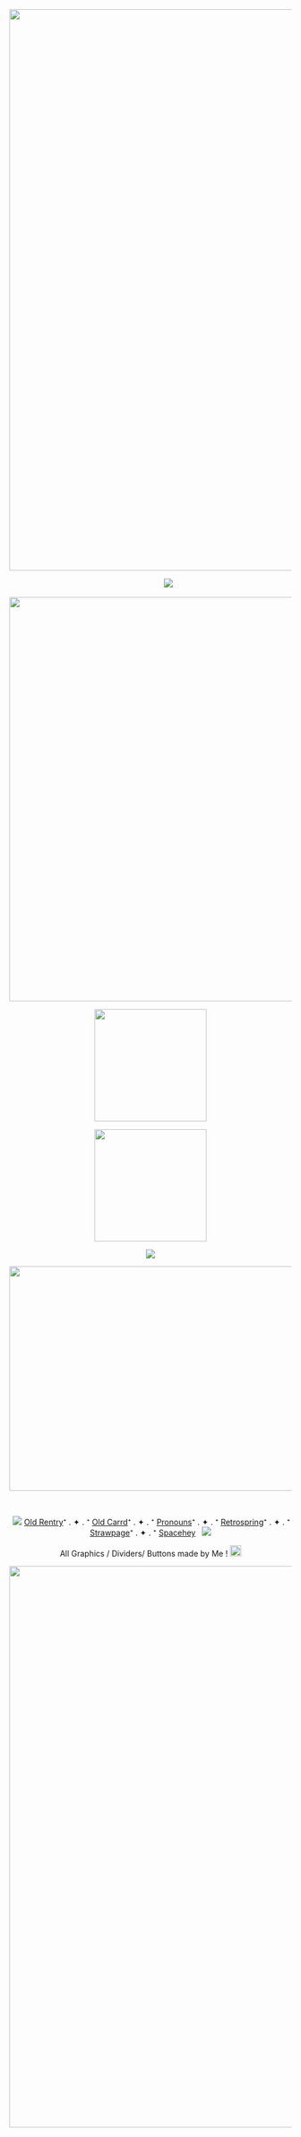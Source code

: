 <div id="header" align="center">
  <img src = "https://64.media.tumblr.com/1dab96d7850223684277468d30065dd0/514b96efca2a049a-30/s1280x1920/961b7e51efc3969a8cd181e2c22adae6f1f52012.pnj" width="1000"> 
</div>

‎ ‎ ‎ ‎ ‎ ‎ ‎ ‎ ‎ ‎ ‎ ‎‎ ‎ ‎ ‎‎ ‎ ‎‎ ‎ ‎ ‎ ‎ ‎ ‎ ‎ ‎ ‎ ‎ ‎ ‎ ‎ ‎ ‎‎ ‎ ‎ ‎‎ ‎ ‎‎ ‎ ‎ ‎ ‎ ‎ ‎ ‎ ‎ ‎ ‎ ‎ ‎ ‎ ‎ ‎‎ ‎ ‎ ‎‎ ‎ ‎‎ ‎‎ ‎ ‎ ‎ ‎ ‎ ‎ ‎ ‎ ‎ ‎ ‎‎ ‎ ‎ ‎‎ ‎ ‎‎ ‎ ‎ ‎ ‎ ‎ ‎ ‎ ‎ ‎ ‎ ‎ ‎ ‎ ‎ ‎‎ ‎‎ ‎ ‎ ‎ ‎ ‎ ‎ ‎ ‎ ‎ ‎ ‎ ‎ ‎ ‎‎![](https://komarev.com/ghpvc/?username=Sc4r7V4mp1r3&color=b01396&style=plastic&label=Sweethearts&abbreviated=true)

<p align ="center"> <img width="650" height="720" src = "https://64.media.tumblr.com/c8278e1b3a6e987df27277d791d9c326/c48983d5c4d5646f-e6/s1280x1920/56c11b5b4e7da70165166b1f7a33f811a4d68b4b.pnj"></p> 
<p align ="center"> <img height ="200" src ="https://64.media.tumblr.com/663362fb69173b82a727c89761dd531c/495c37daf3b0bf1c-3f/s1280x1920/ce6c081f6bce5afe71fb2ab9d95a4a1d73633117.png"> </p>
<p align = "center"> <img height = "200" src ="https://64.media.tumblr.com/c211c57291c9f01a9b4f1d4ac5e39271/495c37daf3b0bf1c-e0/s1280x1920/6f928ac1fed355ed17f45548df279aaaa7de35d4.png"> </p>
  <p align ="center"> <img src = "https://64.media.tumblr.com/ee5fe1d85c4eb7df5e0c0a3b2caeccf8/495c37daf3b0bf1c-de/s1280x1920/dc9067c1d4b87d92f1e3f2fa53e45d3e785dbee0.png"> </p>


<p align = "center"> <img width="900" height="400" src = "https://64.media.tumblr.com/f0c5a63f629900541bbfd951347a5d9b/05640e83afb8698b-0c/s1280x1920/dbe82ac4402f99fc43c144df9870f4bea40d8aec.pnj"> </p>


‎<p align = "center"> ‎ ‎‎‎‎<img src = "https://64.media.tumblr.com/2a8c4be5947b7ceb88393b64da8473bb/533792c498bd7c78-c4/s100x200/f206abc3f20eb7b105c9b5e5ec5b1ce17ff2f8da.gif">‎ ‎ ‎‎‎‎ ‎ ‎‎[Old Rentry](https://rentry.co/I-Deserve-To-Ble3d)⁺ . ✦ . ⁺  [Old Carrd](https://vampire-me.carrd.co)⁺ . ✦ . ⁺  [Pronouns](https://pronouns.cc/@V4lent1n3_)⁺ . ✦ . ⁺  [Retrospring](https://retrospring.net/@V4mp)⁺ . ✦ . ⁺  [Strawpage](https://v4l3nt1n3z.straw.page)⁺ . ✦ . ⁺  [Spacehey](https://spacehey.com/sc4ryv4mp1r3)‎ ‎‎‎‎ ‎ ‎‎<img src = "https://64.media.tumblr.com/2a8c4be5947b7ceb88393b64da8473bb/533792c498bd7c78-c4/s100x200/f206abc3f20eb7b105c9b5e5ec5b1ce17ff2f8da.gif"> </p>

  <p align = "center"> All Graphics / Dividers/ Buttons made by Me ! <img height = "20" src="https://64.media.tumblr.com/b39092122be24e016b24e7df84f7c107/5726b0e2dd6d56ae-50/s75x75_c1/d9cc98926b787c1976cf5da94fb82aa43783976c.png"></p>
<div id="header" align="center">
  <img src = "https://64.media.tumblr.com/b36a7dd601beba55e6035315ca358ad7/514b96efca2a049a-7f/s1280x1920/148cba1b179c5690b29710f3932fb5cd1b1bc7f0.pnj" width="1000"> 
</div>

